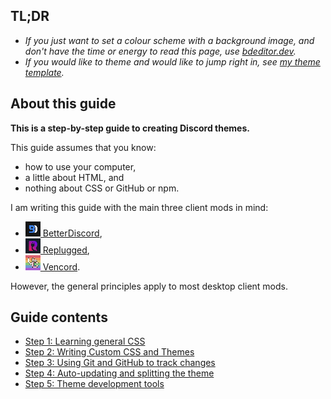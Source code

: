 [bd]: assets/img/icon/bd.png
[rp]: assets/img/icon/rp.png
[vc]: assets/img/icon/vc.png

## <span title="Too long; didn't read">TL;DR</span>
- *If you just want to set a colour scheme with a background image, and don't have the time or energy to read this page, use [bdeditor.dev](https://bdeditor.dev/).*
- *If you would like to theme and would like to jump right in, see [my theme template](https://github.com/Saltssaumure/template-discord-theme).*

## About this guide

**This is a step-by-step guide to creating Discord themes.**

This guide assumes that you know:
- how to use your computer,
- a little about HTML, and
- nothing about CSS or GitHub or npm.

I am writing this guide with the main three client mods in mind:
- [![icon][bd] BetterDiscord](https://betterdiscord.app/),
- [![icon][rp] Replugged](https://replugged.dev/),
- [![icon][vc] Vencord](https://vencord.dev).

However, the general principles apply to most desktop client mods.

## Guide contents
- [Step 1: Learning general CSS](step/1.md)
- [Step 2: Writing Custom CSS and Themes](step/2.md)
- [Step 3: Using Git and GitHub to track changes](step/3.md)
- [Step 4: Auto-updating and splitting the theme](step/4.md)
- [Step 5: Theme development tools](step/5.md)
